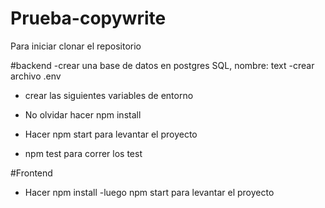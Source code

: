 # Prueba-copywrite
Para iniciar clonar el repositorio

#backend
-crear una base de datos en postgres SQL, nombre: text
-crear archivo .env 
  - crear las siguientes variables de entorno
  
- No olvidar hacer npm install
- Hacer npm start para levantar el proyecto 
- npm test para correr los test

#Frontend

- Hacer npm install
-luego npm start para levantar el proyecto
